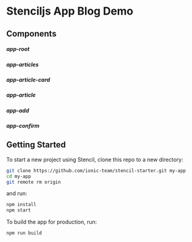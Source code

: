 # Stenciljs  App Blog Demo 

## Components

##### app-root  
##### app-articles 
##### app-article-card 
##### app-article
##### app-add
##### app-confirm


## Getting Started

To start a new project using Stencil, clone this repo to a new directory:

```bash
git clone https://github.com/ionic-team/stencil-starter.git my-app
cd my-app
git remote rm origin
```

and run:

```bash
npm install
npm start
```

To build the app for production, run:

```bash
npm run build
```


